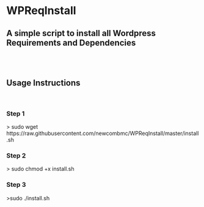 # WPReqInstall
<h2>A simple script to install all Wordpress Requirements and Dependencies</h2><br/><br/>
<h2>Usage Instructions</h1>
<br/>
<h3>Step 1</h3>
> sudo wget https://raw.githubusercontent.com/newcombmc/WPReqInstall/master/install.sh
<br/>
<h3>Step 2</h3>
> sudo chmod +x install.sh
<br/>
<h3>Step 3</h3>
>sudo ./install.sh